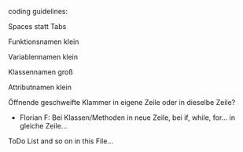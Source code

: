 coding guidelines:

Spaces statt Tabs

Funktionsnamen klein

Variablennamen klein

Klassennamen groß

Attributnamen klein

Öffnende geschweifte Klammer in eigene Zeile oder in dieselbe Zeile?
 - Florian F: Bei Klassen/Methoden in neue Zeile, bei if, while, for... in gleiche Zeile...


ToDo List and so on in this File...